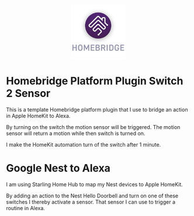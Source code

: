 
<p align="center">

<img src="https://github.com/homebridge/branding/raw/master/logos/homebridge-wordmark-logo-vertical.png" width="150">

</p>


# Homebridge Platform Plugin Switch 2 Sensor

This is a template Homebridge platform plugin that I use to bridge an action in Apple HomeKit to Alexa.

By turning on the switch the motion sensor will be triggered.  The motion sensor will return a motion while then switch is turned on.

I make the HomeKit automation turn of the switch after 1 minute.

# Google Nest to Alexa

I am using Starling Home Hub to map my Nest devices to Apple HomeKit.

By adding an action to the Nest Hello Doorbell and turn on one of these switches I thereby activate a sensor.
That sensor I can use to trigger a routine in Alexa.

